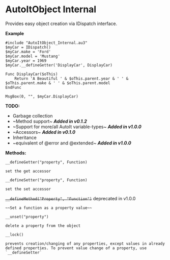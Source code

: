 # AutoItObject Internal
Provides easy object creation via IDispatch interface.

**Example**
```
#include "AutoItObject_Internal.au3"
$myCar = IDispatch()
$myCar.make = 'Ford'
$myCar.model = 'Mustang'
$myCar.year = 1969
$myCar.__defineGetter('DisplayCar', DisplayCar)

Func DisplayCar($oThis)
	Return 'A Beautiful ' & $oThis.parent.year & ' ' & $oThis.parent.make & ' ' & $oThis.parent.model
EndFunc

MsgBox(0, "", $myCar.DisplayCar)
```

**TODO:**
* Garbage collection
* ~Method support~ **_Added in v0.1.2_**
* ~Support for more/all AutoIt variable-types~ **_Added in v1.0.0_**
* ~Accessors~ **_Added in v0.1.0_**
* Inheritance
* ~equivalent of @error and @extended~ **_Added in v1.0.0_**


**Methods:**

`__defineGetter("property", Function)`

	set the get accessor


`__defineSetter("property", Function)`

	set the set accessor


~~`__defineMethod("Property", "Function")`~~ deprecated in v1.0.0

	~~Set a function as a property value~~


`__unset("property")`

	delete a property from the object


`__lock()`

	prevents creation/changing of any properties, except values in already defined properties. To prevent value change of a property, use `__defineSetter`
